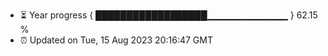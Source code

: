 - ⏳ Year progress { ██████████████████▁▁▁▁▁▁▁▁▁▁▁▁ } 62.15 %
- ⏰ Updated on Tue, 15 Aug 2023 20:16:47 GMT

